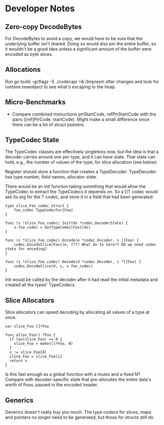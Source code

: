 # Developer Notes

## Zero-copy DecodeBytes

For DecodeBytes to avoid a copy, we would have to be sure that the underlying
buffer isn't shared. Doing so would also pin the entire buffer, so it wouldn't
be a good idea unless a significant amount of the buffer were encoded as byte
slices.

## Allocations

Run
    go build -gcflags -S ./codecapi >& /tmp/asm
after changes and look for runtime.newobject to see what's escaping to the heap.

## Micro-Benchmarks

- Compare combined instructions ptrStartCode, refPtrStartCode with the pairs
  ([ref]PtrCode, startCode). Might make a small difference since there can be a
  lot of struct pointers.

## TypeCodec State

The TypeCodec classes are effectively singletons now, but the idea is that a
decoder carries around one per type, and it can have state. That state can hold,
e.g., the number of values of the type, for slice allocation (see below).

Register should store a function that creates a TypeDecoder.
TypeDecoder has type number, field names, allocator state.

There would be an Init function taking something that would allow the TypeCodec
to extract the TypeCodecs it depends on. So a []T codec would ask its arg for
the T codec, and store it in a field that had been generated:

```
type slice_Foo_codec struct {
    foo_codec TypeCodecFor[Foo]
}

func (s *slice_Foo_codec) Init(ds *codec.DecoderState) {
    s.foo_codec = GetTypeCodec[Foo](ds)
}

func (s *slice_Foo_codec) Encode(e *codec.Encoder, s []Foo) {
    codec.EncodeSlice[Foo](e, ???? What do to here?? DO we need codec state for encoding?
}

func (s *slice_Foo_codec) Decode(d *codec.Decoder, s *[]Foo) {
    codec.DecodeSlice(d, s, s.foo_codec)
}
```

Init would be called by the decoder after it had read the initial metadata
and created all the types' TypeCodecs.

## Slice Allocators

Slice allocators can speed decoding by allocating all values of a type at once.


```
var slice_Foo []*Foo

func alloc_Foo() *Foo {
  if len(slice_Foo) == 0 {
    slice_Foo = make([]*Foo, N)
  }
  x := slice_Foo[0]
  slice_Foo = slice_Foo[1]
  return x
}
```

Is this fast enough as a global function with a mutex and a fixed N? Compare
with decoder-specific state that pre-allocates the entire data's worth of Foos,
passed in the encoded header.


## Generics

Generics doesn't really buy you much. The type codecs for slices, maps and
pointers no longer need to be generated, but those for structs still do.
